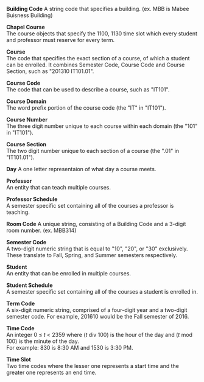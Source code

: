 **Building Code**
    A string code that specifies a building. (ex. MBB is Mabee Buisness Building)

**Chapel Course**  
    The course objects that specify the 1100, 1130 time slot which every student and professor must reserve for every term.

**Course**  
    The code that specifies the exact section of a course, of which a student can be enrolled. It combines Semester Code, Course Code and Course Section, such as "201310 IT101.01".
    
**Course Code**  
    The code that can be used to describe a course, such as "IT101".
    
**Course Domain**  
    The word prefix portion of the course code (the "IT" in "IT101").
    
**Course Number**  
    The three digit number unique to each course within each domain (the "101" in "IT101").

**Course Section**  
    The two digit number unique to each section of a course (the ".01" in "IT101.01").
    
**Day**
    A one letter representaion of what day a course meets.
    
**Professor**  
    An entity that can teach multiple courses.

**Professor Schedule**  
    A semester specific set containing all of the courses a professor is teaching. 
    
**Room Code**
    A unique string, consisting of a Building Code and a 3-digit room number. (ex. MBB314)
    
**Semester Code**  
    A two-digit numeric string that is equal to "10", "20", or "30" exclusively. These translate to Fall, Spring, and Summer semesters respectively.
    
**Student**  
    An entity that can be enrolled in multiple courses.

**Student Schedule**  
    A semester specific set containing all of the courses a student is enrolled in. 

**Term Code**  
    A six-digit numeric string, comprised of a four-digit year and a two-digit semester code. For example, 201610 would be the Fall semester of 2016.

**Time Code**  
    An integer  0 &le; _t_ < 2359 where (_t_ div 100) is the hour of the day and (_t_ mod 100) is the minute of the day.  
    For example: 830 is 8:30 AM and 1530 is 3:30 PM.
    
**Time Slot**  
    Two time codes where the lesser one represents a start time and the greater one represents an end time.
